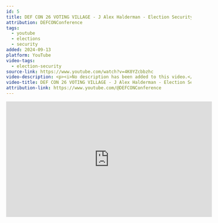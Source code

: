 ```yaml
---
id: 5
title: DEF CON 26 VOTING VILLAGE - J Alex Halderman - Election Security Threats and Solutions
attribution: DEFCONConference
tags:
  - youtube
  - elections
  - security
added: 2024-09-13
platform: YouTube
video-tags:
  - election-security
source-link: https://www.youtube.com/watch?v=4K0YZcbbzhc
video-description: <p><i>No description has been added to this video.</i></p>
video-title: DEF CON 26 VOTING VILLAGE - J Alex Halderman - Election Security Threats and Solutions
attribution-link: https://www.youtube.com/@DEFCONConference
---
```

<iframe width="560" height="315" src="https://www.youtube-nocookie.com/embed/4K0YZcbbzhc?si=A-cGaECiHj1D1JUS" title="YouTube video player" frameborder="0" allow="accelerometer; autoplay; clipboard-write; encrypted-media; gyroscope; picture-in-picture; web-share" referrerpolicy="strict-origin-when-cross-origin" allowfullscreen></iframe>